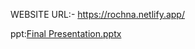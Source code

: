 WEBSITE URL:- https://rochna.netlify.app/

ppt:[Final Presentation.pptx](https://github.com/TechnophileS2190/rochna/files/14891213/Final.Presentation.pptx)
